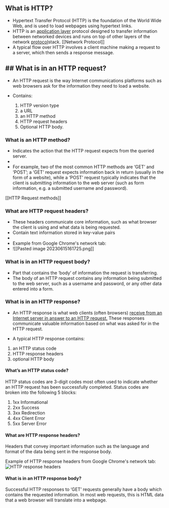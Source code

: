 ## What is HTTP?
- Hypertext Transfer Protocol (HTTP) is the foundation of the World Wide Web, and is used to load webpages using hypertext links.
- HTTP is an [application layer](https://www.cloudflare.com/learning/ddos/application-layer-ddos-attack/) protocol designed to transfer information between networked devices and runs on top of other layers of the network [protocol](https://www.cloudflare.com/learning/network-layer/what-is-a-protocol/)stack. [[Network Protocol]]
- A typical flow over HTTP involves a client machine making a request to a server, which then sends a response message.


## ## What is in an HTTP request?

- An HTTP request is the way Internet communications platforms such as web browsers ask for the information they need to load a website.

- Contains:
	1. HTTP version type
	2. a URL
	3. an HTTP method
	4. HTTP request headers
	5. Optional HTTP body.


### What is an HTTP method?

- Indicates the action that the HTTP request expects from the queried server.
- 
- For example, two of the most common HTTP methods are ‘GET’ and ‘POST’; a ‘GET’ request expects information back in return (usually in the form of a website), while a ‘POST’ request typically indicates that the client is submitting information to the web server (such as form information, e.g. a submitted username and password).

[[HTTP Request methods]]


### What are HTTP request headers?

- These headers communicate core information, such as what browser the client is using and what data is being requested.
- Contain text information stored in key-value pairs
- 
- Example from Google Chrome's network tab:
- ![[Pasted image 20230615161725.png]]




### What is in an HTTP request body?

- Part that contains the ‘body’ of information the request is transferring.
- The body of an HTTP request contains any information being submitted to the web server, such as a username and password, or any other data entered into a form.




### What is in an HTTP response?

- An HTTP response is what web clients (often browsers) <u>receive from an Internet server in answer to an HTTP request.</u> These responses communicate valuable information based on what was asked for in the HTTP request.

- A typical HTTP response contains:
1. an HTTP status code
2. HTTP response headers
3. optional HTTP body

#### What’s an HTTP status code?
HTTP status codes are 3-digit codes most often used to indicate whether an HTTP request has been successfully completed. Status codes are broken into the following 5 blocks:

1. 1xx Informational
2. 2xx Success
3. 3xx Redirection
4. 4xx Client Error
5. 5xx Server Error

#### What are HTTP response headers?
Headers that convey important information such as the language and format of the data being sent in the response body.

Example of HTTP response headers from Google Chrome's network tab:
![HTTP response headers](https://www.cloudflare.com/img/learning/ddos/glossary/hypertext-transfer-protocol-http/http-response-headers.png "HTTP response headers")


#### What is in an HTTP response body?
Successful HTTP responses to ‘GET’ requests generally have a body which contains the requested information. In most web requests, this is HTML data that a web browser will translate into a webpage.

